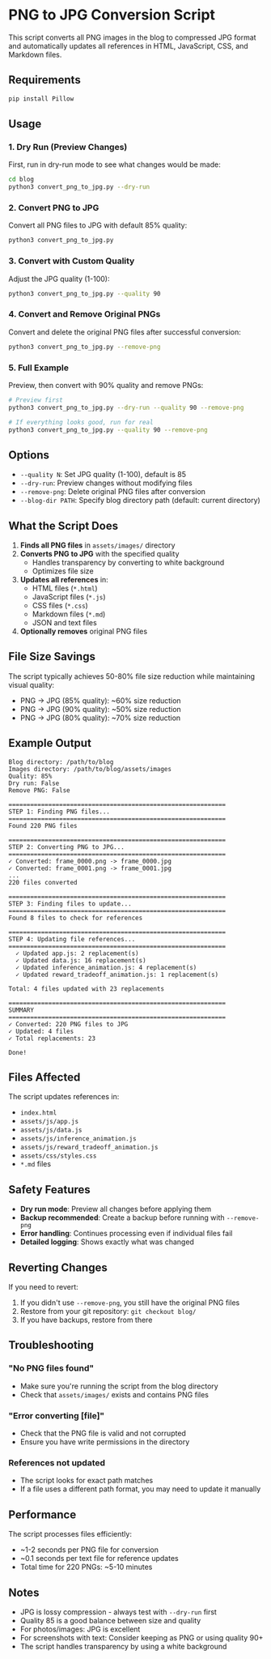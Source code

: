 # PNG to JPG Conversion Script

This script converts all PNG images in the blog to compressed JPG format and automatically updates all references in HTML, JavaScript, CSS, and Markdown files.

## Requirements

```bash
pip install Pillow
```

## Usage

### 1. Dry Run (Preview Changes)

First, run in dry-run mode to see what changes would be made:

```bash
cd blog
python3 convert_png_to_jpg.py --dry-run
```

### 2. Convert PNG to JPG

Convert all PNG files to JPG with default 85% quality:

```bash
python3 convert_png_to_jpg.py
```

### 3. Convert with Custom Quality

Adjust the JPG quality (1-100):

```bash
python3 convert_png_to_jpg.py --quality 90
```

### 4. Convert and Remove Original PNGs

Convert and delete the original PNG files after successful conversion:

```bash
python3 convert_png_to_jpg.py --remove-png
```

### 5. Full Example

Preview, then convert with 90% quality and remove PNGs:

```bash
# Preview first
python3 convert_png_to_jpg.py --dry-run --quality 90 --remove-png

# If everything looks good, run for real
python3 convert_png_to_jpg.py --quality 90 --remove-png
```

## Options

- `--quality N`: Set JPG quality (1-100), default is 85
- `--dry-run`: Preview changes without modifying files
- `--remove-png`: Delete original PNG files after conversion
- `--blog-dir PATH`: Specify blog directory path (default: current directory)

## What the Script Does

1. **Finds all PNG files** in `assets/images/` directory
2. **Converts PNG to JPG** with the specified quality
   - Handles transparency by converting to white background
   - Optimizes file size
3. **Updates all references** in:
   - HTML files (`*.html`)
   - JavaScript files (`*.js`)
   - CSS files (`*.css`)
   - Markdown files (`*.md`)
   - JSON and text files
4. **Optionally removes** original PNG files

## File Size Savings

The script typically achieves 50-80% file size reduction while maintaining visual quality:

- PNG → JPG (85% quality): ~60% size reduction
- PNG → JPG (90% quality): ~50% size reduction
- PNG → JPG (80% quality): ~70% size reduction

## Example Output

```
Blog directory: /path/to/blog
Images directory: /path/to/blog/assets/images
Quality: 85%
Dry run: False
Remove PNG: False

============================================================
STEP 1: Finding PNG files...
============================================================
Found 220 PNG files

============================================================
STEP 2: Converting PNG to JPG...
============================================================
✓ Converted: frame_0000.png -> frame_0000.jpg
✓ Converted: frame_0001.png -> frame_0001.jpg
...
220 files converted

============================================================
STEP 3: Finding files to update...
============================================================
Found 8 files to check for references

============================================================
STEP 4: Updating file references...
============================================================
  ✓ Updated app.js: 2 replacement(s)
  ✓ Updated data.js: 16 replacement(s)
  ✓ Updated inference_animation.js: 4 replacement(s)
  ✓ Updated reward_tradeoff_animation.js: 1 replacement(s)

Total: 4 files updated with 23 replacements

============================================================
SUMMARY
============================================================
✓ Converted: 220 PNG files to JPG
✓ Updated: 4 files
✓ Total replacements: 23

Done!
```

## Files Affected

The script updates references in:

- `index.html`
- `assets/js/app.js`
- `assets/js/data.js`
- `assets/js/inference_animation.js`
- `assets/js/reward_tradeoff_animation.js`
- `assets/css/styles.css`
- `*.md` files

## Safety Features

- **Dry run mode**: Preview all changes before applying them
- **Backup recommended**: Create a backup before running with `--remove-png`
- **Error handling**: Continues processing even if individual files fail
- **Detailed logging**: Shows exactly what was changed

## Reverting Changes

If you need to revert:

1. If you didn't use `--remove-png`, you still have the original PNG files
2. Restore from your git repository: `git checkout blog/`
3. If you have backups, restore from there

## Troubleshooting

### "No PNG files found"
- Make sure you're running the script from the blog directory
- Check that `assets/images/` exists and contains PNG files

### "Error converting [file]"
- Check that the PNG file is valid and not corrupted
- Ensure you have write permissions in the directory

### References not updated
- The script looks for exact path matches
- If a file uses a different path format, you may need to update it manually

## Performance

The script processes files efficiently:
- ~1-2 seconds per PNG file for conversion
- ~0.1 seconds per text file for reference updates
- Total time for 220 PNGs: ~5-10 minutes

## Notes

- JPG is lossy compression - always test with `--dry-run` first
- Quality 85 is a good balance between size and quality
- For photos/images: JPG is excellent
- For screenshots with text: Consider keeping as PNG or using quality 90+
- The script handles transparency by using a white background


